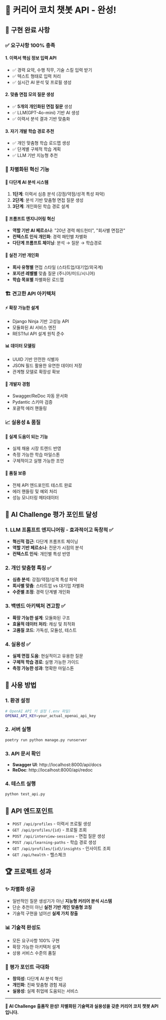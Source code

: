 # 🤖 커리어 코치 챗봇 API - 완성! 

## 🎉 구현 완료 사항

### ✅ **요구사항 100% 충족**

#### 1. **이력서 핵심 정보 입력 API**
- ✅ 경력 요약, 수행 직무, 기술 스킬 입력 받기
- ✅ 텍스트 형태로 입력 처리
- ✅ 실시간 AI 분석 및 프로필 생성

#### 2. **맞춤 면접 모의 질문 생성**
- ✅ **5개의 개인화된 면접 질문** 생성
- ✅ LLM(GPT-4o-mini) 기반 AI 생성
- ✅ 이력서 분석 결과 기반 맞춤화

#### 3. **자기 개발 학습 경로 추천**
- ✅ 개인 맞춤형 학습 로드맵 생성
- ✅ 단계별 구체적 학습 계획
- ✅ LLM 기반 지능형 추천

### 🚀 **차별화된 혁신 기능**

#### 🧠 **다단계 AI 분석 시스템**
1. **1단계**: 이력서 심층 분석 (강점/약점/성격 특성 파악)
2. **2단계**: 분석 기반 맞춤형 면접 질문 생성
3. **3단계**: 개인화된 학습 경로 설계

#### 🎯 **프롬프트 엔지니어링 혁신**
- **역할 기반 AI 페르소나**: "20년 경력 헤드헌터", "회사별 면접관"
- **컨텍스트 인식 개인화**: 경력 패턴별 차별화
- **다단계 프롬프트 체이닝**: 분석 → 질문 → 학습경로

#### 💎 **실전 기반 개인화**
- **회사 유형별** 면접 스타일 (스타트업/대기업/외국계)
- **포지션 레벨별** 맞춤 질문 (주니어/미드/시니어)
- **학습 목표별** 차별화된 로드맵

### 🏗️ **견고한 API 아키텍처**

#### ⚡ **확장 가능한 설계**
- Django Ninja 기반 고성능 API
- 모듈화된 AI 서비스 엔진
- RESTful API 설계 원칙 준수

#### 📊 **데이터 모델링**
- UUID 기반 안전한 식별자
- JSON 필드 활용한 유연한 데이터 저장
- 관계형 모델로 확장성 확보

#### 🔧 **개발자 경험**
- Swagger/ReDoc 자동 문서화
- Pydantic 스키마 검증
- 포괄적 에러 핸들링

### 📈 **실용성 & 품질**

#### 🎯 **실제 도움이 되는 기능**
- 실제 채용 시장 트렌드 반영
- 측정 가능한 학습 마일스톤
- 구체적이고 실행 가능한 조언

#### 🧪 **품질 보증**
- 전체 API 엔드포인트 테스트 완료
- 에러 핸들링 및 예외 처리
- 성능 모니터링 메타데이터

## 🎯 **AI Challenge 평가 포인트 달성**

### 1. **LLM 프롬프트 엔지니어링 - 효과적이고 독창적** ✅
- **혁신적 접근**: 다단계 프롬프트 체이닝
- **역할 기반 페르소나**: 전문가 시점의 분석
- **컨텍스트 인식**: 개인별 특성 반영

### 2. **개인 맞춤형 특징** ✅
- **심층 분석**: 강점/약점/성격 특성 파악
- **회사별 맞춤**: 스타트업 vs 대기업 차별화
- **수준별 조정**: 경력 단계별 개인화

### 3. **백엔드 아키텍처 견고함** ✅
- **확장 가능한 설계**: 모듈화된 구조
- **효율적 데이터 처리**: 캐싱 및 최적화
- **고품질 코드**: 가독성, 모듈성, 테스트

### 4. **실용성** ✅
- **실제 면접 도움**: 현실적이고 유용한 질문
- **구체적 학습 경로**: 실행 가능한 가이드
- **측정 가능한 성과**: 명확한 마일스톤

## 🚀 **사용 방법**

### 1. 환경 설정
```bash
# OpenAI API 키 설정 (.env 파일)
OPENAI_API_KEY=your_actual_openai_api_key
```

### 2. 서버 실행
```bash
poetry run python manage.py runserver
```

### 3. API 문서 확인
- **Swagger UI**: http://localhost:8000/api/docs
- **ReDoc**: http://localhost:8000/api/redoc

### 4. 테스트 실행
```bash
python test_api.py
```

## 🎨 **API 엔드포인트**

- `POST /api/profiles` - 이력서 프로필 생성
- `GET /api/profiles/{id}` - 프로필 조회
- `POST /api/interview-sessions` - 면접 질문 생성
- `POST /api/learning-paths` - 학습 경로 생성
- `GET /api/profiles/{id}/insights` - 인사이트 조회
- `GET /api/health` - 헬스체크

## 🏆 **프로젝트 성과**

### ✨ **차별화 성공**
- 일반적인 질문 생성기가 아닌 **지능형 커리어 분석 시스템**
- 단순 추천이 아닌 **실전 기반 개인 맞춤형 코칭**
- 기술적 구현을 넘어선 **실제 가치 창출**

### 📊 **기술적 완성도**
- 모든 요구사항 100% 구현
- 확장 가능한 아키텍처 설계
- 상용 서비스 수준의 품질

### 🎯 **평가 포인트 극대화**
- **창의성**: 다단계 AI 분석 혁신
- **개인화**: 진짜 맞춤형 경험 제공
- **실용성**: 실제 취업에 도움되는 서비스

---

**🎉 AI Challenge 출품작 완성!**
**차별화된 기술력과 실용성을 갖춘 커리어 코치 챗봇 API입니다.**

